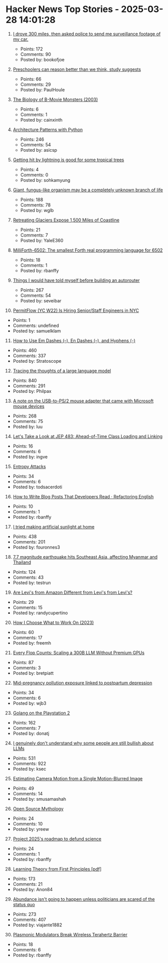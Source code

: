 # Hacker News Top Stories - 2025-03-28 14:01:28

1. [I drove 300 miles, then asked police to send me surveillance footage of my car.](https://cardinalnews.org/2025/03/28/i-drove-300-miles-in-rural-virginia-then-asked-police-to-send-me-their-public-surveillance-footage-of-my-car-heres-what-i-learned/)
   - Points: 172
   - Comments: 90
   - Posted by: bookofjoe

2. [Preschoolers can reason better than we think, study suggests](https://phys.org/news/2025-03-preschoolers.html)
   - Points: 66
   - Comments: 29
   - Posted by: PaulHoule

3. [The Biology of B-Movie Monsters (2003)](https://fathom.lib.uchicago.edu/2/21701757/)
   - Points: 6
   - Comments: 1
   - Posted by: cainxinth

4. [Architecture Patterns with Python](https://www.cosmicpython.com/book/preface.html)
   - Points: 246
   - Comments: 54
   - Posted by: asicsp

5. [Getting hit by lightning is good for some tropical trees](https://www.caryinstitute.org/news-insights/press-release/getting-hit-lightning-good-some-tropical-trees)
   - Points: 4
   - Comments: 0
   - Posted by: sohkamyung

6. [Giant, fungus-like organism may be a completely unknown branch of life](https://www.livescience.com/animals/giant-fungus-like-organism-may-be-a-completely-unknown-branch-of-life)
   - Points: 188
   - Comments: 78
   - Posted by: wglb

7. [Retreating Glaciers Expose 1,500 Miles of Coastline](https://e360.yale.edu/digest/climate-glaciers-coastline-study)
   - Points: 21
   - Comments: 7
   - Posted by: YaleE360

8. [MilliForth-6502: The smallest Forth real programming language for 6502](https://github.com/agsb/milliForth-6502)
   - Points: 18
   - Comments: 1
   - Posted by: rbanffy

9. [Things I would have told myself before building an autorouter](https://blog.autorouting.com/p/13-things-i-would-have-told-myself)
   - Points: 267
   - Comments: 54
   - Posted by: seveibar

10. [PermitFlow (YC W22) Is Hiring Senior/Staff Engineers in NYC](https://jobs.ashbyhq.com/permitflow?departmentId=d33195eb-8978-4439-abc6-5a8a072de808)
   - Points: 1
   - Comments: undefined
   - Posted by: samuelklam

11. [How to Use Em Dashes (–), En Dashes (–), and Hyphens (-)](https://www.merriam-webster.com/grammar/em-dash-en-dash-how-to-use)
   - Points: 460
   - Comments: 337
   - Posted by: Stratoscope

12. [Tracing the thoughts of a large language model](https://www.anthropic.com/research/tracing-thoughts-language-model)
   - Points: 840
   - Comments: 291
   - Posted by: Philpax

13. [A note on the USB-to-PS/2 mouse adapter that came with Microsoft mouse devices](https://devblogs.microsoft.com/oldnewthing/20250325-00/?p=110993)
   - Points: 268
   - Comments: 75
   - Posted by: luu

14. [Let's Take a Look at JEP 483: Ahead-of-Time Class Loading and Linking](https://www.morling.dev/blog/jep-483-aot-class-loading-linking/)
   - Points: 16
   - Comments: 6
   - Posted by: ingve

15. [Entropy Attacks](https://blog.cr.yp.to/20140205-entropy.html)
   - Points: 34
   - Comments: 6
   - Posted by: todsacerdoti

16. [How to Write Blog Posts That Developers Read · Refactoring English](https://refactoringenglish.com/chapters/write-blog-posts-developers-read/)
   - Points: 10
   - Comments: 1
   - Posted by: rbanffy

17. [I tried making artificial sunlight at home](https://victorpoughon.fr/i-tried-making-artificial-sunlight-at-home/)
   - Points: 438
   - Comments: 201
   - Posted by: fouronnes3

18. [7.7 magnitude earthquake hits Southeast Asia, affecting Myanmar and Thailand](https://twitter.com/TaraBull808/status/1905534938558157139)
   - Points: 124
   - Comments: 43
   - Posted by: testrun

19. [Are Levi's from Amazon Different from Levi's from Levi's?](https://nymag.com/strategist/article/levis-amazon-jeans-testing.html)
   - Points: 29
   - Comments: 15
   - Posted by: randycupertino

20. [How I Choose What to Work On (2023)](https://tynan.com/workonwhat/)
   - Points: 60
   - Comments: 17
   - Posted by: freemh

21. [Every Flop Counts: Scaling a 300B LLM Without Premium GPUs](https://arxiv.org/abs/2503.05139)
   - Points: 87
   - Comments: 3
   - Posted by: bretpiatt

22. [Mid-pregnancy pollution exposure linked to postpartum depression](https://www.bps.org.uk/research-digest/mid-pregnancy-pollution-exposure-linked-postpartum-depression-new-study-suggests)
   - Points: 34
   - Comments: 6
   - Posted by: wjb3

23. [Golang on the Playstation 2](https://rgsilva.com/blog/ps2-go-part-1/)
   - Points: 162
   - Comments: 7
   - Posted by: donatj

24. [I genuinely don't understand why some people are still bullish about LLMs](https://twitter.com/skdh/status/1905132853672784121)
   - Points: 531
   - Comments: 922
   - Posted by: ksec

25. [Estimating Camera Motion from a Single Motion-Blurred Image](https://jerredchen.github.io/image-as-imu/)
   - Points: 49
   - Comments: 14
   - Posted by: smusamashah

26. [Open Source Mythology](https://lgug2z.com/articles/on-open-source-mythology/)
   - Points: 24
   - Comments: 10
   - Posted by: yreew

27. [Project 2025's roadmap to defund science](https://www.nature.com/articles/d41586-025-00780-2)
   - Points: 24
   - Comments: 1
   - Posted by: rbanffy

28. [Learning Theory from First Principles [pdf]](https://www.di.ens.fr/~fbach/ltfp_book.pdf)
   - Points: 173
   - Comments: 21
   - Posted by: Anon84

29. [Abundance isn't going to happen unless politicians are scared of the status quo](https://inpractice.yimbyaction.org/p/abundance-isnt-going-to-happen-unless)
   - Points: 273
   - Comments: 407
   - Posted by: viajante1882

30. [Plasmonic Modulators Break Wireless Terahertz Barrier](https://spectrum.ieee.org/terahertz-waves-2671362433)
   - Points: 18
   - Comments: 6
   - Posted by: rbanffy

